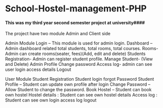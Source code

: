 # School-Hostel-management-PHP
#### This was my third year second semester project at university####

The project have two module Admin and Client side

Admin Module
Login – This module is used for admin login.
Dashboard – Admin dashboard related total students, total rooms, total courses.
Rooms- Admin can create rooms(seater, fees)(Add, edit and delete)
Students Registration- Admin can register student profile.
Manage Student- (View and Delete)
Admin Profile
Change password
Access log- admin can see user login access details
Logout

User Module
Student Registration
Student login
forgot Password
Student Profile – Student can update own profile after login
Change Password – Allow Student to change the password.
Book Hostel – Student can book own hostel
Hostel details : Student can see own hostel details
Access log : Student can see own login access log
logout
